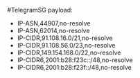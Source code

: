 #TelegramSG
payload:
  - IP-ASN,44907,no-resolve
  - IP-ASN,62014,no-resolve
  - IP-CIDR,91.108.16.0/21,no-resolve
  - IP-CIDR,91.108.56.0/23,no-resolve
  - IP-CIDR,149.154.168.0/22,no-resolve
  - IP-CIDR6,2001:b28:f23c::/48,no-resolve
  - IP-CIDR6,2001:b28:f23f::/48,no-resolve